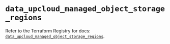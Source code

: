 # `data_upcloud_managed_object_storage_regions`

Refer to the Terraform Registry for docs: [`data_upcloud_managed_object_storage_regions`](https://registry.terraform.io/providers/upcloudltd/upcloud/5.20.0/docs/data-sources/managed_object_storage_regions).
